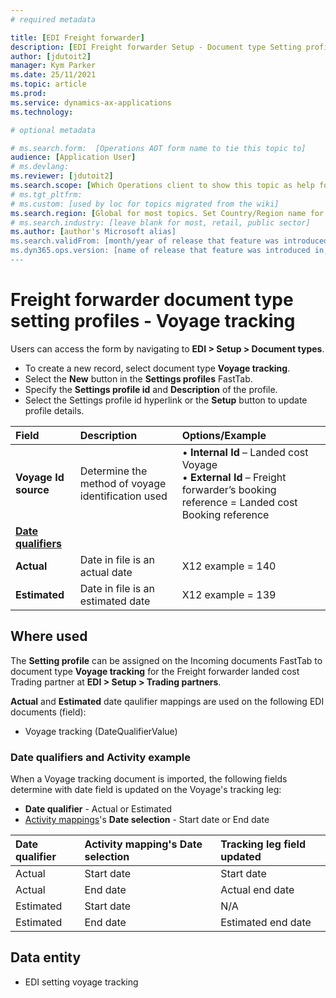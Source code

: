 ```yaml
---
# required metadata

title: [EDI Freight forwarder]
description: [EDI Freight forwarder Setup - Document type Setting profiles - Voyage tracking]
author: [jdutoit2]
manager: Kym Parker
ms.date: 25/11/2021
ms.topic: article
ms.prod: 
ms.service: dynamics-ax-applications
ms.technology: 

# optional metadata

# ms.search.form:  [Operations AOT form name to tie this topic to]
audience: [Application User]
# ms.devlang: 
ms.reviewer: [jdutoit2]
ms.search.scope: [Which Operations client to show this topic as help for, to be set by content strategist, see list here: https://microsoft.sharepoint.com/teams/DynDoc/_layouts/15/WopiFrame.aspx?sourcedoc={23419e1c-eb64-42e9-aa9b-79875b428718}&action=edit&wd=target%28Core%20Dynamics%20AX%20CP%20requirements%2Eone%7C4CC185C0%2DEFAA%2D42CD%2D94B9%2D8F2A45E7F61A%2FVersions%20list%20for%20docs%20topics%7CC14BE630%2D5151%2D49D6%2D8305%2D554B5084593C%2F%29]
# ms.tgt_pltfrm: 
# ms.custom: [used by loc for topics migrated from the wiki]
ms.search.region: [Global for most topics. Set Country/Region name for localizations]
# ms.search.industry: [leave blank for most, retail, public sector]
ms.author: [author's Microsoft alias]
ms.search.validFrom: [month/year of release that feature was introduced in, in format yyyy-mm-dd]
ms.dyn365.ops.version: [name of release that feature was introduced in, see list here: https://microsoft.sharepoint.com/teams/DynDoc/_layouts/15/WopiFrame.aspx?sourcedoc={23419e1c-eb64-42e9-aa9b-79875b428718}&action=edit&wd=target%28Core%20Dynamics%20AX%20CP%20requirements%2Eone%7C4CC185C0%2DEFAA%2D42CD%2D94B9%2D8F2A45E7F61A%2FVersions%20list%20for%20docs%20topics%7CC14BE630%2D5151%2D49D6%2D8305%2D554B5084593C%2F%29]
---
```


# Freight forwarder document type setting profiles - Voyage tracking

Users can access the form by navigating to **EDI > Setup > Document types**.

- To create a new record, select document type **Voyage tracking**.
- Select the **New** button in the **Settings profiles** FastTab.
- Specify the **Settings profile id** and **Description** of the profile.
- Select the Settings profile id hyperlink or the **Setup** button to update profile details.

**Field**           |	**Description**	                          | **Options/Example**
:-------            |:-------                                   |:----------
**Voyage Id source**  |	Determine the method of voyage identification used	| •	**Internal Id** – Landed cost Voyage <br> •	**External Id** – Freight forwarder’s booking reference = Landed cost Booking reference
<ins>**Date qualifiers**</ins>  |
**Actual**          | Date in file is an actual date	          | X12 example = 140
**Estimated**       | Date in file is an estimated date	          | X12 example = 139
    
## Where used
The **Setting profile** can be assigned on the Incoming documents FastTab to document type **Voyage tracking** for the Freight forwarder landed cost Trading partner at **EDI > Setup > Trading partners**.

**Actual** and **Estimated** date qaulifier mappings are used on the following EDI documents (field):
- Voyage tracking (DateQualifierValue)

### Date qualifiers and Activity example
When a Voyage tracking document is imported, the following fields determine with date field is updated on the Voyage's tracking leg:
- **Date qualifier** - Actual or Estimated
- [Activity mappings](../FF-SETUP/Activity-mapping.md)'s **Date selection** - Start date or End date

Date qualifier      | Activity mapping's Date selection   | Tracking leg field updated 
:-------            |:----------                          |:----    
Actual              | Start date                          | Start date    
Actual              | End date                            | Actual end date 
Estimated           | Start date                          | N/A                    
Estimated           | End date                            | Estimated end date 

## Data entity
- EDI setting voyage tracking
